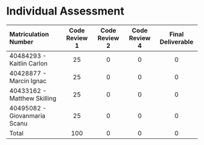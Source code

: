 # Individual Assessment 

| Matriculation Number             | Code Review 1 | Code Review 2  | Code Review 4  |  Final Deliverable  |
| :--- | :---: | :---: | :---: | :---: |
| 40484293 - Kaitlin Carlon        |    25         |    0           |       0        |       0             |
| 40428877 - Marcin Ignac          |    25         |    0           |       0        |       0             |
| 40433162 - Matthew Skilling      |    25         |    0           |       0        |       0             |
| 40495082 - Giovanmaria Scanu     |    25         |    0           |       0        |       0             |
| Total                            |    100        |    0           |       0        |       0             |      

